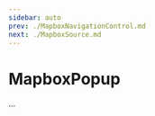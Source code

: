 ```yaml
---
sidebar: auto
prev: ./MapboxNavigationControl.md
next: ./MapboxSource.md
---
```


# MapboxPopup

...
